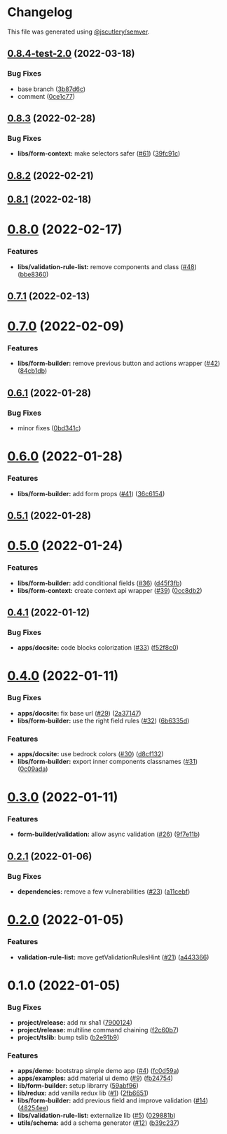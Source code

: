 # Changelog

This file was generated using [@jscutlery/semver](https://github.com/jscutlery/semver).

## [0.8.4-test-2.0](https://github.com/BedrockStreaming/forms/compare/v0.8.3...v0.8.4-test-2.0) (2022-03-18)


### Bug Fixes

* base branch ([3b87d6c](https://github.com/BedrockStreaming/forms/commit/3b87d6ca886eed394420bf5a1e4400fa6143dcb5))
* comment ([0ce1c77](https://github.com/BedrockStreaming/forms/commit/0ce1c7784074265ccd537b231f310b7df88ce012))



## [0.8.3](https://github.com/BedrockStreaming/forms/compare/v0.8.2...v0.8.3) (2022-02-28)


### Bug Fixes

* **libs/form-context:** make selectors safer ([#61](https://github.com/BedrockStreaming/forms/issues/61)) ([39fc91c](https://github.com/BedrockStreaming/forms/commit/39fc91c820a2a6f5b45fa54ba86d2580a28e13fd))



## [0.8.2](https://github.com/BedrockStreaming/forms/compare/v0.8.1...v0.8.2) (2022-02-21)



## [0.8.1](https://github.com/BedrockStreaming/forms/compare/v0.8.0...v0.8.1) (2022-02-18)



# [0.8.0](https://github.com/BedrockStreaming/forms/compare/v0.7.1...v0.8.0) (2022-02-17)


### Features

* **libs/validation-rule-list:** remove components and class ([#48](https://github.com/BedrockStreaming/forms/issues/48)) ([bbe8360](https://github.com/BedrockStreaming/forms/commit/bbe8360a7268d8bd0d9b8e4b2b26cbb0b1014976))



## [0.7.1](https://github.com/BedrockStreaming/forms/compare/v0.7.0...v0.7.1) (2022-02-13)



# [0.7.0](https://github.com/BedrockStreaming/forms/compare/v0.6.1...v0.7.0) (2022-02-09)


### Features

* **libs/form-builder:** remove previous button and actions wrapper ([#42](https://github.com/BedrockStreaming/forms/issues/42)) ([84cb1db](https://github.com/BedrockStreaming/forms/commit/84cb1dba0467b8642373d86440bb521cfb56873a))



## [0.6.1](https://github.com/BedrockStreaming/forms/compare/v0.6.0...v0.6.1) (2022-01-28)


### Bug Fixes

* minor fixes ([0bd341c](https://github.com/BedrockStreaming/forms/commit/0bd341c5353d3c7c5c2f30a70ca224699485106d))



# [0.6.0](https://github.com/BedrockStreaming/forms/compare/v0.5.1...v0.6.0) (2022-01-28)


### Features

* **libs/form-builder:** add form props ([#41](https://github.com/BedrockStreaming/forms/issues/41)) ([36c6154](https://github.com/BedrockStreaming/forms/commit/36c615444b3c7679c48d32df18619e8bb353b6c2))



## [0.5.1](https://github.com/BedrockStreaming/forms/compare/v0.5.0...v0.5.1) (2022-01-28)



# [0.5.0](https://github.com/BedrockStreaming/forms/compare/v0.4.1...v0.5.0) (2022-01-24)


### Features

* **libs/form-builder:** add conditional fields ([#36](https://github.com/BedrockStreaming/forms/issues/36)) ([d45f3fb](https://github.com/BedrockStreaming/forms/commit/d45f3fbf4a9c44cafda30b92090d8ca2787cbb0f))
* **libs/form-context:** create context api wrapper ([#39](https://github.com/BedrockStreaming/forms/issues/39)) ([0cc8db2](https://github.com/BedrockStreaming/forms/commit/0cc8db268cc34a5f9c22344e8e2b58eac86208e4))



## [0.4.1](https://github.com/BedrockStreaming/forms/compare/v0.4.0...v0.4.1) (2022-01-12)


### Bug Fixes

* **apps/docsite:** code blocks colorization ([#33](https://github.com/BedrockStreaming/forms/issues/33)) ([f52f8c0](https://github.com/BedrockStreaming/forms/commit/f52f8c0c790ace0d404a280a3857a9e4160c33b6))



# [0.4.0](https://github.com/BedrockStreaming/forms/compare/v0.3.0...v0.4.0) (2022-01-11)


### Bug Fixes

* **apps/docsite:** fix base url ([#29](https://github.com/BedrockStreaming/forms/issues/29)) ([2a37147](https://github.com/BedrockStreaming/forms/commit/2a37147f2ae5ca335d4a4a095d1267794eb66b64))
* **libs/form-builder:** use the right field rules ([#32](https://github.com/BedrockStreaming/forms/issues/32)) ([6b6335d](https://github.com/BedrockStreaming/forms/commit/6b6335d0760d849e35abc4701bdc62927088b5ac))


### Features

* **apps/docsite:** use bedrock colors ([#30](https://github.com/BedrockStreaming/forms/issues/30)) ([d8cf132](https://github.com/BedrockStreaming/forms/commit/d8cf1329b0d7bff8fc09327840df8058841945c3))
* **libs/form-builder:** export inner components classnames ([#31](https://github.com/BedrockStreaming/forms/issues/31)) ([0c09ada](https://github.com/BedrockStreaming/forms/commit/0c09adaadfbe9063e2af2a195dbc4663253c94c2))



# [0.3.0](https://github.com/BedrockStreaming/forms/compare/v0.2.1...v0.3.0) (2022-01-11)


### Features

* **form-builder/validation:** allow async validation ([#26](https://github.com/BedrockStreaming/forms/issues/26)) ([9f7e11b](https://github.com/BedrockStreaming/forms/commit/9f7e11b6e4fde01f8bd1ff26a6f90a6006cfa4c4))



## [0.2.1](https://github.com/BedrockStreaming/forms/compare/v0.2.0...v0.2.1) (2022-01-06)


### Bug Fixes

* **dependencies:** remove a few vulnerabilities ([#23](https://github.com/BedrockStreaming/forms/issues/23)) ([a11cebf](https://github.com/BedrockStreaming/forms/commit/a11cebf9bbb0bbff0fd409def1dba1b858880582))



# [0.2.0](https://github.com/BedrockStreaming/forms/compare/v0.1.0...v0.2.0) (2022-01-05)


### Features

* **validation-rule-list:** move getValidationRulesHint ([#21](https://github.com/BedrockStreaming/forms/issues/21)) ([a443366](https://github.com/BedrockStreaming/forms/commit/a443366d84fa3753dc3e6f3980fbe737f05e6e09))



# 0.1.0 (2022-01-05)


### Bug Fixes

* **project/release:** add nx sha1 ([7900124](https://github.com/BedrockStreaming/forms/commit/790012417735e46955df448a5630a13797150766))
* **project/release:** multiline command chaining ([f2c60b7](https://github.com/BedrockStreaming/forms/commit/f2c60b7f076ecc79f635aa1f89a9762359722e2b))
* **project/tslib:** bump tslib ([b2e91b9](https://github.com/BedrockStreaming/forms/commit/b2e91b9bb51059988d790293aff411d07cc55349))


### Features

* **apps/demo:** bootstrap simple demo app ([#4](https://github.com/BedrockStreaming/forms/issues/4)) ([fc0d59a](https://github.com/BedrockStreaming/forms/commit/fc0d59ab6e56bdbbdb47fabdcd6f208b68fbc3bb))
* **apps/examples:** add material ui demo ([#9](https://github.com/BedrockStreaming/forms/issues/9)) ([fb24754](https://github.com/BedrockStreaming/forms/commit/fb247542ef1c1b2f3a262f6712a63ab8d7f29e95))
* **lib/form-builder:** setup librarry ([59abf96](https://github.com/BedrockStreaming/forms/commit/59abf965cf03a6eeaab39ec74d9a7450311ed688))
* **lib/redux:** add vanilla redux lib ([#1](https://github.com/BedrockStreaming/forms/issues/1)) ([2fb6651](https://github.com/BedrockStreaming/forms/commit/2fb66518272edc21ea16ef9c863bef76582ee1d3))
* **libs/form-builder:** add previous field and improve validation ([#14](https://github.com/BedrockStreaming/forms/issues/14)) ([48254ee](https://github.com/BedrockStreaming/forms/commit/48254ee8025940c07ad71844b300d1fb8cc8af89))
* **libs/validation-rule-list:** externalize lib ([#5](https://github.com/BedrockStreaming/forms/issues/5)) ([029881b](https://github.com/BedrockStreaming/forms/commit/029881beaa784992bc0389a6eaf8fdc50ff6c44c))
* **utils/schema:** add a schema generator ([#12](https://github.com/BedrockStreaming/forms/issues/12)) ([b39c237](https://github.com/BedrockStreaming/forms/commit/b39c23798435ba4c92e9613a00ec73996eba8171))
